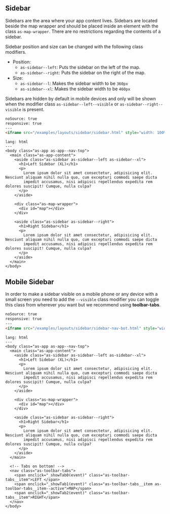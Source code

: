## Sidebar

Sidebars are the area where your app content lives. Sidebars are located beside the map wrapper and should be placed inside an element with the class `as-map-wrapper`. There are no restrictions regarding the contents of a sidebar.

Sidebar position and size can be changed with the following class modifiers.

- Position:
  - `as-sidebar--left`: Puts the sidebar on the left of the map.
  - `as-sidebar--right`: Puts the sidebar on the right of the map.
- Size:
  - `as-sidebar--l`: Makes the sidebar width to be `360px`
  - `as-sidebar--xl`: Makes the sidebar width to be `460px`



Sidebars are hidden by default in mobile devices and only will be shown when the modifier class `as-sidebar--left--visible` or `as-sidebar--right--visible`  is present.

```html
noSource: true
responsive: true
---
<iframe src="/examples/layouts/sidebar/sidebar.html" style="width: 100%; height: 100%;">
```

```code
lang: html
---
<body class="as-app as-app--nav-top">
  <main class="as-app-content">
    <aside class="as-sidebar as-sidebar--left as-sidebar--xl">
      <h1>Left Sidebar (XL)</h1>
      <p>
        Lorem ipsum dolor sit amet consectetur, adipisicing elit. Nesciunt aliquam nihil nulla quo, cum excepturi commodi saepe dicta
        impedit accusamus, nisi adipisci repellendus expedita rem dolores suscipit! Cumque, nulla culpa?
      </p>
    </aside>

    <div class="as-map-wrapper">
      <div id="map"></div>
    </div>

    <aside class="as-sidebar as-sidebar--right">
      <h1>Right Sidebar</h1>
      <p>
        Lorem ipsum dolor sit amet consectetur, adipisicing elit. Nesciunt aliquam nihil nulla quo, cum excepturi commodi saepe dicta
        impedit accusamus, nisi adipisci repellendus expedita rem dolores suscipit! Cumque, nulla culpa?
      </p>
    </aside>
  </main>
</body>
```

## Mobile Sidebar
In order to make a sidebar visible on a mobile phone or any device with a small screen you need to add the `--visible` class modifier you can toggle this class from wherever you want but we recommend using **toolbar-tabs**.

```html
noSource: true
responsive: true
---
<iframe src="/examples/layouts/sidebar/sidebar-nav-bot.html" style="width: 100%; height: 100%;">
```


```code 
lang: html
---
<body class="as-app as-app--nav-top">
  <main class="as-app-content">
    <aside class="as-sidebar as-sidebar--left as-sidebar--xl">
      <h1>Left Sidebar (XL)</h1>
      <p>
        Lorem ipsum dolor sit amet consectetur, adipisicing elit. Nesciunt aliquam nihil nulla quo, cum excepturi commodi saepe dicta
        impedit accusamus, nisi adipisci repellendus expedita rem dolores suscipit! Cumque, nulla culpa?
      </p>
    </aside>

    <div class="as-map-wrapper">
      <div id="map"></div>
    </div>

    <aside class="as-sidebar as-sidebar--right">
      <h1>Right Sidebar</h1>
      <p>
        Lorem ipsum dolor sit amet consectetur, adipisicing elit. Nesciunt aliquam nihil nulla quo, cum excepturi commodi saepe dicta
        impedit accusamus, nisi adipisci repellendus expedita rem dolores suscipit! Cumque, nulla culpa?
      </p>
    </aside>
  </main>
  
  <!-- Tabs on bottom! -->
  <nav class="as-toolbar-tabs">
    <span onclick="_showTab0(event)" class="as-toolbar-tabs__item">LEFT </span>
    <span onclick="_showTab1(event)" class="as-toolbar-tabs__item as-toolbar-tabs__item--active">MAP</span>
    <span onclick="_showTab2(event)" class="as-toolbar-tabs__item">RIGHT</span>
  </nav>
</body> 
  ```